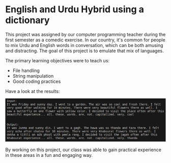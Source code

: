 # English and Urdu Hybrid using a dictionary

This project was assigned by our computer programming teacher during the first semester as a comedic exercise. In our country, it's common for people to mix Urdu and English words in conversation, which can be both amusing and distracting. The goal of this project is to emulate that mix of languages.

The primary learning objectives were to teach us:
- File handling
- String manipulation
- Good coding practices

Have a look at the results:

![](/media/console_output.png)

By working on this project, our class was able to gain practical experience in these areas in a fun and engaging way.
